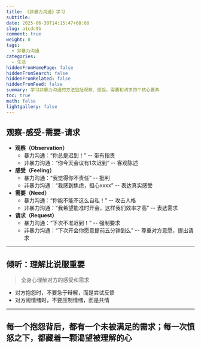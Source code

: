 ```yaml
---
title: 《非暴力沟通》学习
subtitle:
date: 2025-06-30T14:15:47+08:00
slug: a1cdc9b
comment: true
weight: 0
tags:
  - 非暴力沟通
categories:
  - 生活
hiddenFromHomePage: false
hiddenFromSearch: false
hiddenFromRelated: false
hiddenFromFeed: false
summary: 学习非暴力沟通的方法包括观察、感受。需要和请求四个核心要素
toc: true
math: false
lightgallery: false
---
```


<!--more-->

## 观察-感受-需要-请求

- **观察（Observation）**
  - 暴力沟通：“你总是迟到！” -- 带有指责
  - 非暴力沟通：“你今天会议有1次迟到” -- 客观陈述
- **感受（Feeling）**
  - 暴力沟通：“我觉得你不责任” -- 批判
  - 非暴力沟通：“我感到焦虑，担心xxxx” -- 表达真实感受
- **需要（Need）**
  - 暴力沟通：“你能不能不这么自私！” -- 攻击人格
  - 非暴力沟通：“我希望能准时开会，这样我们效率才高” -- 表达需求
- **请求（Request）**
  - 暴力沟通：“下次不准迟到！” -- 强制要求
  - 非暴力沟通：“下次开会你愿意提前五分钟到么” -- 尊重对方意愿，提出请求



---

## 倾听：理解比说服重要

> 全身心理解对方的感受和需求

- 对方抱怨时，不要急于辩解，而是尝试反馈
- 对方闹情绪时，不要压制情绪，而是共情



---

## 每一个抱怨背后，都有一个未被满足的需求；每一次愤怒之下，都藏着一颗渴望被理解的心

